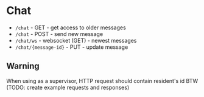 # Chat
- `/chat` - GET - get access to older messages
- `/chat` - POST - send new message
- `/chat/ws` - websocket (GET) - newest messages
- `/chat/{message-id}` - PUT - update message

## Warning
When using as a supervisor, HTTP request should contain resident's id
BTW (TODO: create example requests and responses)